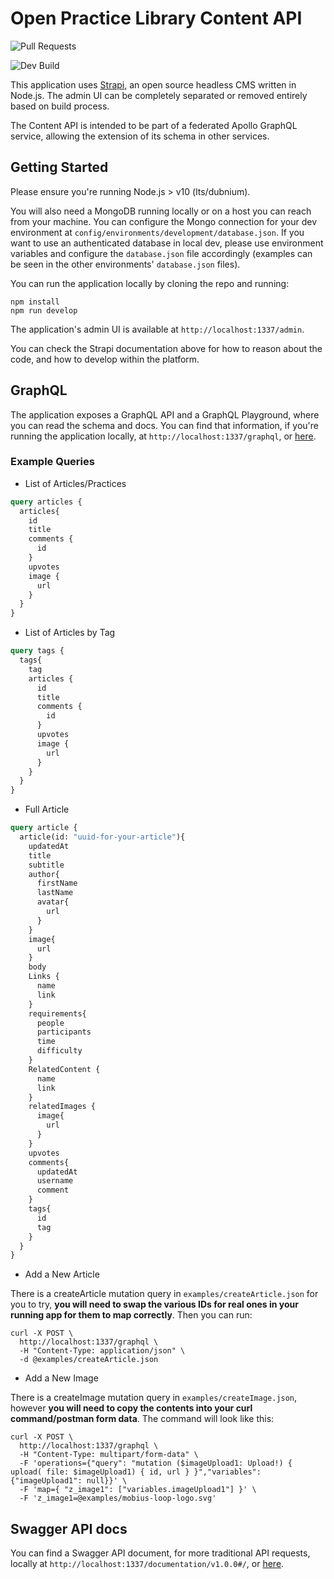 # Open Practice Library Content API

![Pull Requests](https://github.com/openpracticelibrary/opl-content-api/workflows/Pull%20Requests/badge.svg)

![Dev Build](https://github.com/openpracticelibrary/opl-content-api/workflows/Content%20API%20Dev%20Build/badge.svg)

This application uses [Strapi](https://strapi.io/documentation/3.0.0-beta.x), an open source headless CMS written in Node.js.  The admin UI can be completely separated or removed entirely based on build process.

The Content API is intended to be part of a federated Apollo GraphQL service, allowing the extension of its schema in other services.

## Getting Started

Please ensure you're running Node.js > v10 (lts/dubnium).

You will also need a MongoDB running locally or on a host you can reach from your machine.  You can configure the Mongo connection for your dev environment at `config/environments/development/database.json`.  If you want to use an authenticated database in local dev, please use environment variables and configure the `database.json` file accordingly (examples can be seen in the other environments' `database.json` files).

You can run the application locally by cloning the repo and running:
```
npm install
npm run develop
```
The application's admin UI is available at `http://localhost:1337/admin`.

You can check the Strapi documentation above for how to reason about the code, and how to develop within the platform.

## GraphQL

The application exposes a GraphQL API and a GraphQL Playground, where you can read the schema and docs.  You can find that information, if you're running the application locally, at `http://localhost:1337/graphql`, or [here](http://opl-cms-opl-dev.apps.s43.core.rht-labs.com/graphql).

### Example Queries
- List of Articles/Practices
```graphql
query articles {
  articles{
    id
    title
    comments {
      id
    }
    upvotes
    image {
      url
    }
  }
}
```
- List of Articles by Tag
```graphql
query tags {
  tags{
    tag
    articles {
      id
      title
      comments {
        id
      }
      upvotes
      image {
        url
      }
    }
  }
}
```
- Full Article
```graphql
query article {
  article(id: "uuid-for-your-article"){
    updatedAt
    title
    subtitle
    author{
      firstName
      lastName
      avatar{
        url
      }
    }
    image{
      url
    }
    body
    Links {
      name
      link
    }
    requirements{
      people
      participants
      time
      difficulty
    }
    RelatedContent {
      name
      link
    }
    relatedImages {
      image{
        url
      }
    }
    upvotes
    comments{
      updatedAt
      username
      comment
    }
    tags{
      id
      tag
    }
  }
}
```
- Add a New Article

There is a createArticle mutation query in `examples/createArticle.json` for you to try, **you will need to swap the various IDs for real ones in your running app for them to map correctly**.  Then you can run:
```shell
curl -X POST \
  http://localhost:1337/graphql \
  -H "Content-Type: application/json" \
  -d @examples/createArticle.json
```
- Add a New Image

There is a createImage mutation query in `examples/createImage.json`, however **you will need to copy the contents into your curl command/postman form data**.  The command will look like this:
```shell
curl -X POST \
  http://localhost:1337/graphql \
  -H "Content-Type: multipart/form-data" \
  -F 'operations={"query": "mutation ($imageUpload1: Upload!) { upload( file: $imageUpload1) { id, url } }","variables": {"imageUpload1": null}}' \
  -F 'map={ "z_image1": ["variables.imageUpload1"] }' \
  -F 'z_image1=@examples/mobius-loop-logo.svg'
```

## Swagger API docs

You can find a Swagger API document, for more traditional API requests, locally at `http://localhost:1337/documentation/v1.0.0#/`, or [here](http://opl-cms-opl-dev.apps.s43.core.rht-labs.com/documentation/v1.0.0#/).
